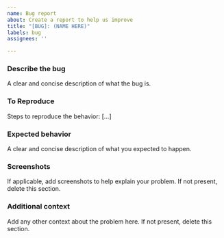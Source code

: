 ```yaml
---
name: Bug report
about: Create a report to help us improve
title: "[BUG]: (NAME HERE)"
labels: bug
assignees: ''

---
```


### Describe the bug
A clear and concise description of what the bug is.

### To Reproduce
Steps to reproduce the behavior:
[...]

### Expected behavior
A clear and concise description of what you expected to happen.

### Screenshots
If applicable, add screenshots to help explain your problem. If not present, delete this section.

### Additional context
Add any other context about the problem here. If not present, delete this section.
